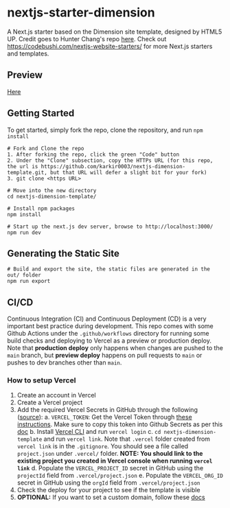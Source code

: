 # nextjs-starter-dimension
A Next.js starter based on the Dimension site template, designed by HTML5 UP. Credit goes to Hunter Chang's repo [here](https://github.com/codebushi/nextjs-starter-dimension). Check out https://codebushi.com/nextjs-website-starters/ for more Next.js starters and templates.

## Preview

[Here](https://nextjs-dimension-template-d1l06d0fi-karkir0003.vercel.app/)

## Getting Started

To get started, simply fork the repo, clone the repository, and run `npm install`

```
# Fork and Clone the repo
1. After forking the repo, click the green "Code" button
2. Under the "Clone" subsection, copy the HTTPs URL (for this repo, the url is https://github.com/karkir0003/nextjs-dimension-template.git, but that URL will defer a slight bit for your fork)
3. git clone <https URL>

# Move into the new directory
cd nextjs-dimension-template/

# Install npm packages
npm install

# Start up the next.js dev server, browse to http://localhost:3000/
npm run dev
```

## Generating the Static Site

```
# Build and export the site, the static files are generated in the out/ folder
npm run export
```

## CI/CD
Continuous Integration (CI) and Continuous Deployment (CD) is a very important best practice during development. This repo comes with some Github Actions under the `.github/workflows` directory for running some build checks and deploying to Vercel as a preview or production deploy. Note that **production deploy** only happens when changes are pushed to the `main` branch, but **preview deploy** happens on pull requests to `main` or pushes to dev branches other than `main`.

### How to setup Vercel
1. Create an account in Vercel
2. Create a Vercel project
3. Add the required Vercel Secrets in GitHub through the following ([source](https://vercel.com/guides/how-can-i-use-github-actions-with-vercel#configuring-github-actions-for-vercel)):
   a. `VERCEL_TOKEN`: Get the Vercel Token through [these instructions](https://vercel.com/guides/how-do-i-use-a-vercel-api-access-token). Make sure to copy this token into Github Secrets as per this [doc](https://docs.github.com/en/actions/security-guides/using-secrets-in-github-actions#creating-secrets-for-a-repository)
   b. Install [Vercel CLI](https://vercel.com/cli) and run `vercel login`
   c. `cd nextjs-dimension-template` and run `vercel link`. Note that `.vercel` folder created from `vercel link` is in the `.gitignore`. You should see a file called `project.json` under `.vercel/` folder. **NOTE: You should link to the existing project you created in Vercel console when running `vercel link`**
   d. Populate the `VERCEL_PROJECT_ID` secret in GitHub using the `projectId` field from `.vercel/project.json`
   e. Populate the `VERCEL_ORG_ID` secret in GitHub using the `orgId` field from `.vercel/project.json`
4. Check the deploy for your project to see if the template is visible
5. **OPTIONAL:** If you want to set a custom domain, follow these [docs](https://vercel.com/docs/projects/domains/add-a-domain)